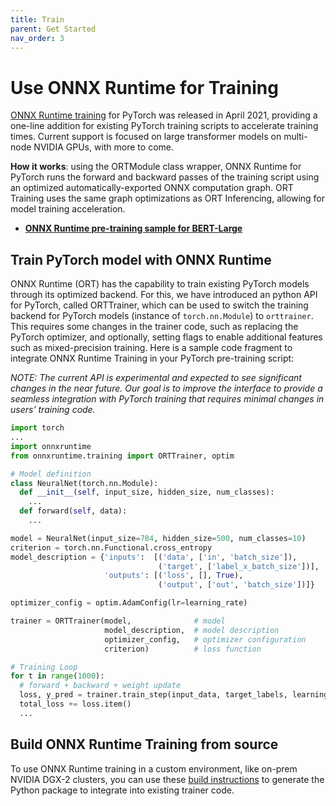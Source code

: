 ```yaml
---
title: Train
parent: Get Started
nav_order: 3
---
```


# Use ONNX Runtime for Training
[ONNX Runtime training](get-started/training.md) for PyTorch was released in April 2021, providing a one-line addition for existing PyTorch training scripts to accelerate training times. Current support is focused on large transformer models on multi-node NVIDIA GPUs, with more to come. 

**How it works**: using the ORTModule class wrapper, ONNX Runtime for PyTorch runs the forward and backward passes of the training script using an optimized automatically-exported ONNX computation graph. ORT Training uses the same graph optimizations as ORT Inferencing, allowing for model training acceleration. 

  * **[ONNX Runtime pre-training sample for BERT-Large](https://github.com/microsoft/onnxruntime-training-examples)**

## Train PyTorch model with ONNX Runtime

ONNX Runtime (ORT) has the capability to train existing PyTorch models through its optimized backend. For this, we have introduced an python API for PyTorch, called ORTTrainer, which can be used to switch the training backend for PyTorch models (instance of `torch.nn.Module`) to `orttrainer`. This requires some changes in the trainer code, such as replacing the PyTorch optimizer, and optionally, setting flags to enable additional features such as mixed-precision training. Here is a sample code fragment to integrate ONNX Runtime Training in your PyTorch pre-training script:

_NOTE: The current API is experimental and expected to see significant changes in the near future. Our goal is to improve the interface to provide a seamless integration with PyTorch training that requires minimal changes in users’ training code._ 

```python
import torch
...
import onnxruntime
from onnxruntime.training import ORTTrainer, optim

# Model definition
class NeuralNet(torch.nn.Module):
  def __init__(self, input_size, hidden_size, num_classes):
    ...
  def forward(self, data):
    ...

model = NeuralNet(input_size=784, hidden_size=500, num_classes=10)
criterion = torch.nn.Functional.cross_entropy 
model_description = {'inputs':  [('data', ['in', 'batch_size']),
                                 ('target', ['label_x_batch_size'])],
                     'outputs': [('loss', [], True),
                                 ('output', ['out', 'batch_size'])]}

optimizer_config = optim.AdamConfig(lr=learning_rate)

trainer = ORTTrainer(model,              # model
                     model_description,  # model description
                     optimizer_config,   # optimizer configuration
                     criterion)          # loss function

# Training Loop
for t in range(1000):
  # forward + backward + weight update
  loss, y_pred = trainer.train_step(input_data, target_labels, learning_rate)
  total_loss += loss.item()
  ...
```

## Build ONNX Runtime Training from source

To use ONNX Runtime training in a custom environment, like on-prem NVIDIA DGX-2 clusters, you can use these [build instructions](../how-to/build.md#training) to generate the Python package to integrate into existing trainer code.

